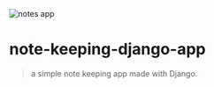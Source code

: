 <img src="./notesapp.png" title="" alt="notes app">


# note-keeping-django-app 

> a simple note keeping app made with Django. 

